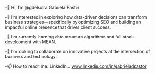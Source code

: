 -👋 Hi, I’m @gdelsolra Gabriela Pastor

-👀 I’m interested in exploring how data-driven decisions can transform business strategies—specifically by optimizing SEO and building an impactful online presence that drives client success.

-🌱 I’m currently learning data structure algorithms and full stack development with MEAN.

-💞️ I’m looking to collaborate on innovative projects at the intersection of business and technology.

-📫 How to reach me: LinkedIn... www.linkedin.com/in/gabrieladpastor


<!---
gdelsolra/gdelsolra is a ✨ special ✨ repository because its `README.md` (this file) appears on your GitHub profile.
You can click the Preview link to take a look at your changes.
--->

